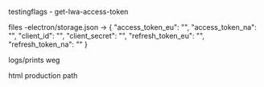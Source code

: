 testingflags
    - get-lwa-access-token

files
    -electron/storage.json
        -> {
            "access_token_eu": "",
            "access_token_na": "",
            "client_id": "",
            "client_secret": "",
            "refresh_token_eu": "",
            "refresh_token_na": ""
            }

logs/prints weg

html production path